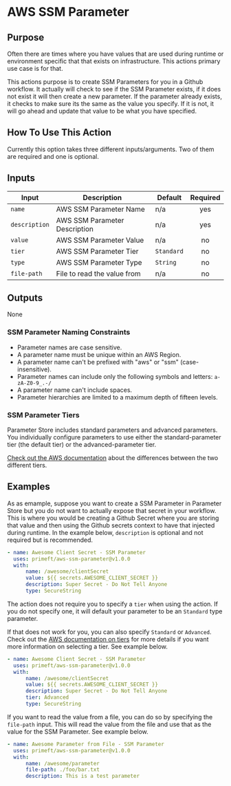 # AWS SSM Parameter

## Purpose

Often there are times where you have values that are used during runtime or environment specific that that exists on infrastructure.  This actions primary use case is for that.

This actions purpose is to create SSM Parameters for you in a Github workflow.  It actually will check to see if the SSM Parameter exists, if it does not exist it will then create a new parameter.  If the parameter already exists, it checks to make sure its the same as the value you specify.  If it is not, it will go ahead and update that value to be what you have specified.

## How To Use This Action

Currently this option takes three different inputs/arguments.  Two of them are required and one is optional.

<!--doc_begin-->
## Inputs
|Input|Description|Default|Required|
|-----|-----------|-------|:------:|
|`name`|AWS SSM Parameter Name|n/a|yes|
|`description`|AWS SSM Parameter Description|n/a|yes|
|`value`|AWS SSM Parameter Value|n/a|no|
|`tier`|AWS SSM Parameter Tier|`Standard`|no|
|`type`|AWS SSM Parameter Type|`String`|no|
|`file-path`|File to read the value from|n/a|no|
## Outputs
None
<!--doc_end-->

### SSM Parameter Naming Constraints

* Parameter names are case sensitive.
* A parameter name must be unique within an AWS Region.
* A parameter name can't be prefixed with "aws" or "ssm" (case-insensitive).
* Parameter names can include only the following symbols and letters: `a-zA-Z0-9_.-/`
* A parameter name can't include spaces.
* Parameter hierarchies are limited to a maximum depth of fifteen levels.

### SSM Parameter Tiers

Parameter Store includes standard parameters and advanced parameters. You individually configure parameters to use either the standard-parameter tier (the default tier) or the advanced-parameter tier.

[Check out the AWS documentation](https://docs.aws.amazon.com/systems-manager/latest/userguide/parameter-store-advanced-parameters.html) about the differences between the two different tiers.

## Examples

As as emample, suppose you want to create a SSM Parameter in Parameter Store but you do not want to actually expose that secret in your workflow.  This is where you would be creating a Github Secret where you are storing that value and then using the Github secrets context to have that injected during runtime. In the example below, `description` is optional and not required but is recommended.

<!-- x-release-please-start-version -->
```yaml
- name: Awesome Client Secret - SSM Parameter
  uses: primeft/aws-ssm-parameter@v1.0.0
  with:
      name: /awesome/clientSecret
      value: ${{ secrets.AWESOME_CLIENT_SECRET }}
      description: Super Secret - Do Not Tell Anyone
      type: SecureString
```
<!-- x-release-please-end -->

The action does not require you to specify a `tier` when using the action.  If you do not specify one, it will default your parameter to be an `Standard` type parameter.

If that does not work for you, you can also specify `Standard` or `Advanced`.  Check out the [AWS documentation on tiers](https://docs.aws.amazon.com/systems-manager/latest/userguide/parameter-store-advanced-parameters.html#ps-default-tier) for more details if you want more information on selecting a tier.  See example below.

<!-- x-release-please-start-version -->
```yaml
- name: Awesome Client Secret - SSM Parameter
  uses: primeft/aws-ssm-parameter@v1.0.0
  with:
      name: /awesome/clientSecret
      value: ${{ secrets.AWESOME_CLIENT_SECRET }}
      description: Super Secret - Do Not Tell Anyone
      tier: Advanced
      type: SecureString
```
<!-- x-release-please-end -->

If you want to read the value from a file, you can do so by specifying the `file-path` input.  This will read the value from the file and use that as the value for the SSM Parameter.  See example below.

<!-- x-release-please-start-version -->
```yaml
- name: Awesome Parameter from File - SSM Parameter
  uses: primeft/aws-ssm-parameter@v1.0.0
  with:
      name: /awesome/parameter
      file-path: ./foo/bar.txt
      description: This is a test parameter
```
<!-- x-release-please-end -->
